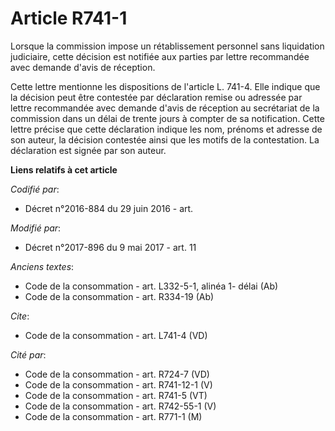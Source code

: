 # Article R741-1

Lorsque la commission impose un rétablissement personnel sans liquidation judiciaire, cette décision est notifiée aux parties
par lettre recommandée avec demande d'avis de réception. 

Cette lettre mentionne les dispositions de l'article L. 741-4. Elle indique que la décision peut être contestée par
déclaration remise ou adressée par lettre recommandée avec demande d'avis de réception au secrétariat de la commission dans
un délai de trente jours à compter de sa notification. Cette lettre précise que cette déclaration indique les nom, prénoms et
adresse de son auteur, la décision contestée ainsi que les motifs de la contestation. La déclaration est signée par son
auteur.

**Liens relatifs à cet article**

_Codifié par_:

  - Décret n°2016-884 du 29 juin 2016 - art.

_Modifié par_:

  - Décret n°2017-896 du 9 mai 2017 - art. 11

_Anciens textes_:

  - Code de la consommation - art. L332-5-1, alinéa 1- délai (Ab)
  - Code de la consommation - art. R334-19 (Ab)

_Cite_:

  - Code de la consommation - art. L741-4 (VD)

_Cité par_:

  - Code de la consommation - art. R724-7 (VD)
  - Code de la consommation - art. R741-12-1 (V)
  - Code de la consommation - art. R741-5 (VT)
  - Code de la consommation - art. R742-55-1 (V)
  - Code de la consommation - art. R771-1 (M)
